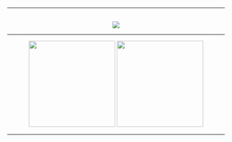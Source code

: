 <hr>
<p align="center">
  <br>
  <img src="https://readme-typing-svg.herokuapp.com?color=%2358a6ff&lines=GNU%2FLinux+%3C3&center=true">
</p>
<hr>
<p align="center">
  <img src="https://github-readme-stats.vercel.app/api?username=K1llf0rce&show_icons=true&theme=dark&hide_border=true" height="200">
  <img src="https://github-readme-stats.vercel.app/api/top-langs/?username=K1llf0rce&theme=dark&hide_border=true" height="200">
</p>
<hr>
